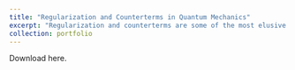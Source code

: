 ```yaml
---
title: "Regularization and Counterterms in Quantum Mechanics"
excerpt: "Regularization and counterterms are some of the most elusive aspects of QFT, but they already show up in the QM path integral and much can be gained from studying them there. In particular, one-dimensional (1D) QM can be viewed as 1D scalar QFT and so in that case the lessons carry over directly. In this note we compute the 1D QM partition function in several different ways, in the process gaining insight into regularization and counterterms."
collection: portfolio
---
```

Download here.
